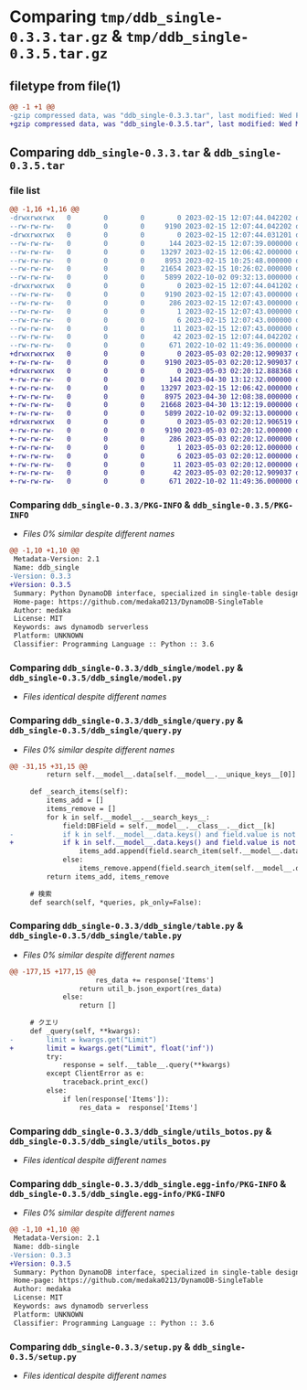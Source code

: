 # Comparing `tmp/ddb_single-0.3.3.tar.gz` & `tmp/ddb_single-0.3.5.tar.gz`

## filetype from file(1)

```diff
@@ -1 +1 @@
-gzip compressed data, was "ddb_single-0.3.3.tar", last modified: Wed Feb 15 12:07:44 2023, max compression
+gzip compressed data, was "ddb_single-0.3.5.tar", last modified: Wed May  3 02:20:12 2023, max compression
```

## Comparing `ddb_single-0.3.3.tar` & `ddb_single-0.3.5.tar`

### file list

```diff
@@ -1,16 +1,16 @@
-drwxrwxrwx   0        0        0        0 2023-02-15 12:07:44.042202 ddb_single-0.3.3/
--rw-rw-rw-   0        0        0     9190 2023-02-15 12:07:44.042202 ddb_single-0.3.3/PKG-INFO
-drwxrwxrwx   0        0        0        0 2023-02-15 12:07:44.031201 ddb_single-0.3.3/ddb_single/
--rw-rw-rw-   0        0        0      144 2023-02-15 12:07:39.000000 ddb_single-0.3.3/ddb_single/__init__.py
--rw-rw-rw-   0        0        0    13297 2023-02-15 12:06:42.000000 ddb_single-0.3.3/ddb_single/model.py
--rw-rw-rw-   0        0        0     8953 2023-02-15 10:25:48.000000 ddb_single-0.3.3/ddb_single/query.py
--rw-rw-rw-   0        0        0    21654 2023-02-15 10:26:02.000000 ddb_single-0.3.3/ddb_single/table.py
--rw-rw-rw-   0        0        0     5899 2022-10-02 09:32:13.000000 ddb_single-0.3.3/ddb_single/utils_botos.py
-drwxrwxrwx   0        0        0        0 2023-02-15 12:07:44.041202 ddb_single-0.3.3/ddb_single.egg-info/
--rw-rw-rw-   0        0        0     9190 2023-02-15 12:07:43.000000 ddb_single-0.3.3/ddb_single.egg-info/PKG-INFO
--rw-rw-rw-   0        0        0      286 2023-02-15 12:07:43.000000 ddb_single-0.3.3/ddb_single.egg-info/SOURCES.txt
--rw-rw-rw-   0        0        0        1 2023-02-15 12:07:43.000000 ddb_single-0.3.3/ddb_single.egg-info/dependency_links.txt
--rw-rw-rw-   0        0        0        6 2023-02-15 12:07:43.000000 ddb_single-0.3.3/ddb_single.egg-info/requires.txt
--rw-rw-rw-   0        0        0       11 2023-02-15 12:07:43.000000 ddb_single-0.3.3/ddb_single.egg-info/top_level.txt
--rw-rw-rw-   0        0        0       42 2023-02-15 12:07:44.042202 ddb_single-0.3.3/setup.cfg
--rw-rw-rw-   0        0        0      671 2022-10-02 11:49:36.000000 ddb_single-0.3.3/setup.py
+drwxrwxrwx   0        0        0        0 2023-05-03 02:20:12.909037 ddb_single-0.3.5/
+-rw-rw-rw-   0        0        0     9190 2023-05-03 02:20:12.909037 ddb_single-0.3.5/PKG-INFO
+drwxrwxrwx   0        0        0        0 2023-05-03 02:20:12.888368 ddb_single-0.3.5/ddb_single/
+-rw-rw-rw-   0        0        0      144 2023-04-30 13:12:32.000000 ddb_single-0.3.5/ddb_single/__init__.py
+-rw-rw-rw-   0        0        0    13297 2023-02-15 12:06:42.000000 ddb_single-0.3.5/ddb_single/model.py
+-rw-rw-rw-   0        0        0     8975 2023-04-30 12:08:38.000000 ddb_single-0.3.5/ddb_single/query.py
+-rw-rw-rw-   0        0        0    21668 2023-04-30 13:12:19.000000 ddb_single-0.3.5/ddb_single/table.py
+-rw-rw-rw-   0        0        0     5899 2022-10-02 09:32:13.000000 ddb_single-0.3.5/ddb_single/utils_botos.py
+drwxrwxrwx   0        0        0        0 2023-05-03 02:20:12.906519 ddb_single-0.3.5/ddb_single.egg-info/
+-rw-rw-rw-   0        0        0     9190 2023-05-03 02:20:12.000000 ddb_single-0.3.5/ddb_single.egg-info/PKG-INFO
+-rw-rw-rw-   0        0        0      286 2023-05-03 02:20:12.000000 ddb_single-0.3.5/ddb_single.egg-info/SOURCES.txt
+-rw-rw-rw-   0        0        0        1 2023-05-03 02:20:12.000000 ddb_single-0.3.5/ddb_single.egg-info/dependency_links.txt
+-rw-rw-rw-   0        0        0        6 2023-05-03 02:20:12.000000 ddb_single-0.3.5/ddb_single.egg-info/requires.txt
+-rw-rw-rw-   0        0        0       11 2023-05-03 02:20:12.000000 ddb_single-0.3.5/ddb_single.egg-info/top_level.txt
+-rw-rw-rw-   0        0        0       42 2023-05-03 02:20:12.909037 ddb_single-0.3.5/setup.cfg
+-rw-rw-rw-   0        0        0      671 2022-10-02 11:49:36.000000 ddb_single-0.3.5/setup.py
```

### Comparing `ddb_single-0.3.3/PKG-INFO` & `ddb_single-0.3.5/PKG-INFO`

 * *Files 0% similar despite different names*

```diff
@@ -1,10 +1,10 @@
 Metadata-Version: 2.1
 Name: ddb_single
-Version: 0.3.3
+Version: 0.3.5
 Summary: Python DynamoDB interface, specialized in single-table design.
 Home-page: https://github.com/medaka0213/DynamoDB-SingleTable
 Author: medaka
 License: MIT
 Keywords: aws dynamodb serverless
 Platform: UNKNOWN
 Classifier: Programming Language :: Python :: 3.6
```

### Comparing `ddb_single-0.3.3/ddb_single/model.py` & `ddb_single-0.3.5/ddb_single/model.py`

 * *Files identical despite different names*

### Comparing `ddb_single-0.3.3/ddb_single/query.py` & `ddb_single-0.3.5/ddb_single/query.py`

 * *Files 0% similar despite different names*

```diff
@@ -31,15 +31,15 @@
         return self.__model__.data[self.__model__.__unique_keys__[0]]
 
     def _search_items(self):
         items_add = []
         items_remove = []
         for k in self.__model__.__search_keys__:
             field:DBField = self.__model__.__class__.__dict__[k]
-            if k in self.__model__.data.keys() and field.value is not None:
+            if k in self.__model__.data.keys() and field.value is not None and field.value != "":
                 items_add.append(field.search_item(self.__model__.data[self.__model__.__primary_key__]))
             else:
                 items_remove.append(field.search_item(self.__model__.data[self.__model__.__primary_key__]))
         return items_add, items_remove
 
     # 検索
     def search(self, *queries, pk_only=False):
```

### Comparing `ddb_single-0.3.3/ddb_single/table.py` & `ddb_single-0.3.5/ddb_single/table.py`

 * *Files 0% similar despite different names*

```diff
@@ -177,15 +177,15 @@
                     res_data += response['Items']
                 return util_b.json_export(res_data)
             else:
                 return []
 
     # クエリ
     def _query(self, **kwargs):
-        limit = kwargs.get("Limit")
+        limit = kwargs.get("Limit", float('inf'))
         try:
             response = self.__table__.query(**kwargs)
         except ClientError as e:
             traceback.print_exc()
         else:
             if len(response['Items']):
                 res_data =  response['Items']
```

### Comparing `ddb_single-0.3.3/ddb_single/utils_botos.py` & `ddb_single-0.3.5/ddb_single/utils_botos.py`

 * *Files identical despite different names*

### Comparing `ddb_single-0.3.3/ddb_single.egg-info/PKG-INFO` & `ddb_single-0.3.5/ddb_single.egg-info/PKG-INFO`

 * *Files 0% similar despite different names*

```diff
@@ -1,10 +1,10 @@
 Metadata-Version: 2.1
 Name: ddb-single
-Version: 0.3.3
+Version: 0.3.5
 Summary: Python DynamoDB interface, specialized in single-table design.
 Home-page: https://github.com/medaka0213/DynamoDB-SingleTable
 Author: medaka
 License: MIT
 Keywords: aws dynamodb serverless
 Platform: UNKNOWN
 Classifier: Programming Language :: Python :: 3.6
```

### Comparing `ddb_single-0.3.3/setup.py` & `ddb_single-0.3.5/setup.py`

 * *Files identical despite different names*

